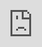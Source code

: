 # Week 3 Assignment: Life Tracker

Submitted by: **Ashani Jewell**

Deployed Application: [Lifetracker Deployed Site](ADD_LINK_HERE)

## Application Features

### Core Features

- [x] **The Nav Bar:** Implement customized views for users who are logged in vs not logged in.
  - [x] If the user is logged in, it should display a **Sign Out** button. 
  - [x] If no user is logged in, it should display **Login** and **Register** buttons
  - [x] Display a logo on the far left side, and contain links to the individual detailed activity page. 
- [x] **The Landing Page:** Display a large hero image and a brief blurb on what this application is about
- [x] **Login Page:** A form that allows users to login with email and password.
- [x] **Registration Page:** A form that allows the user to sign up with their email, password, username, first name, and last name.
- [x] When a user first authenticates, they should be redirected to an authenticated view (i.e the detailed activity page). When they sign out, all frontend data should be reset.
- [x] Users have access to an overview Activity page that show one summary statistic about each of the 3 types of activity tracked.
- [x] The API should have a `security` middleware that only allows authenticated users to access resources and only allows users to access resources about themselves. 
- [x] Users should have the ability to track at least **1** types of activities (i.e Nutrition, Exercise, Sleep, etc.). Each activity should be tracked on separate pages.
- [ ] Deployed website with Heroku & Surge. 

**Detailed Activity Page:**
- [x] The detailed activity page should display a feed of all previous tracked activities.
- [x] The detailed activity should contain a form to contain relevant information. (i.e if tracking nutrition this form allows the user to capture calories, timestamp, image, category, etc.) 
- [x] The activity tracked should be given a unique id for easy lookup.


  * [Table Schema](life-tracker-schema.sql) 

### Stretch Features

Implement any of the following features to improve the application:
- [ ] Each model (`nutrition`, `exercise`, and `sleep`) should also implement a `fetchById` method that queries the database for a record by its id and only serves it to users who own that resource. Create a new dynamic route on the frontend that displays detail about a single record. For instance, `nutrition/detail/:id` should show a page with all the information about a single nutrition item.
- [ ] Provide a dropdown that allows users to filter activity based on a certain attribute of any activity item.
- [ ] Calculate aggregate statistics based on time periods - such as daily, weekly, monthly aggregates.
- [ ] Create a page that shows all other users that use the life tracker application and allow users to follow each other.

### Walkthrough Video

`TODO://` Add the embedded URL code to your animated app walkthrough below, `ADD_EMBEDDED_CODE_HERE`. Make sure the video or gif actually renders and animates when viewing this README. (🚫 Remove this paragraph after adding walkthrough video)

<iframe 
src="https://www.loom.com/share/e6536189538f4a6faf9651eaaeaee9e7" frameborder="0" 
webkitallowfullscreen mozallowfullscreen allowfullscreen 
style="position: absolute; top: 0; left: 0; width: 100%; height: 100%;">
</iframe>

<iframe 
src="https://www.loom.com/share/c02f3e4a3d464713a836c6fd1d8875f6" frameborder="0" 
webkitallowfullscreen mozallowfullscreen allowfullscreen 
style="position: absolute; top: 0; left: 0; width: 100%; height: 100%;">
</iframe>

### Reflection

* Did the topics discussed in your labs prepare you to complete the assignment? Be specific, which features in your weekly assignment did you feel unprepared to complete?

One lab that helped me tremendously through navigating through the signin, signout and register components was the student store lab. This lab helps me to gain a better understanding of all the steps needed to make the authorization functions work and creating middleware components can help ensure that the data one user puts onto a page remains with only that user. This lab also gave me another opportunity to understand routes and models.

* If you had more time, what would you have done differently? Would you have added additional features? Changed the way your project responded to a particular event, etc.
  
If I had more time I would try to make the Exercise Cards look a little better. I tried to focus first on the flexbox, which would put the box in a row format instead of the column format that it is now. Also, I would also try to do another activity since I think starting the first activity was probably the hardest part, so creating another wouldn't be that hard when using the same formatting.

* Reflect on your project demo, what went well? Were there things that maybe didn't go as planned? Did you notice something that your peer did that you would like to try next time?

When doing the project demos I think my explanation as to why certain things, like the Exercise card and resetting the user wasn't working, went well and helped me to decode my errors after the demos were over. Something that didn't go as planned was the fact that I was getting "unathorization” error when trying to create the exercise card which I thought I had solved before demos. One thing that I saw my peers do that I thought was cool was the sleep activity that took the times a user went to sleep and woke up, and calculated the total hours slept.

### Open-source libraries used

- w3schools
- stackoverflow
- youtube
- github

### Shout out

Give a shout out to somebody from your cohort that especially helped you during your project. This can be a fellow peer, instructor, TA, mentor, etc.

I would like to give a huge shoutout to my group for such a kind and welcoming set of people. These people are Leonel and Henry!! They really believe in motto no man left behind.